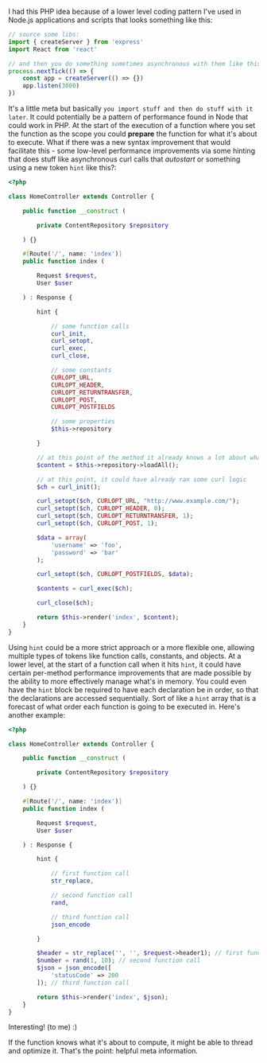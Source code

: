 I had this PHP idea because of a lower level coding pattern I've used in Node.js applications and scripts that looks something like this:

```javascript
// source some libs:
import { createServer } from 'express'
import React from 'react'

// and then you do something sometimes asynchronous with them like this:
process.nextTick(() => {
    const app = createServer(() => {})
    app.listen(3000)
})
```
It's a little meta but basically `you import stuff and then do stuff with it later`. It could potentially be a pattern of performance found in Node that could work in PHP. At the start of the execution of a function where you set the function as the scope you could **prepare** the function for what it's about to execute. What if there was a new syntax improvement that would facilitate this - some low-level performance improvements via some hinting that does stuff like asynchronous curl calls that *autostart* or something using a new token `hint` like this?:

```php
<?php

class HomeController extends Controller {

    public function __construct (

        private ContentRepository $repository

    ) {}

    #[Route('/', name: 'index')]
    public function index (

        Request $request,
        User $user

    ) : Response {

        hint {

            // some function calls
            curl_init,
            curl_setopt,
            curl_exec,
            curl_close,

            // some constants
            CURLOPT_URL,
            CURLOPT_HEADER,
            CURLOPT_RETURNTRANSFER,
            CURLOPT_POST,
            CURLOPT_POSTFIELDS

            // some properties
            $this->repository

        }

        // at this point of the method it already knows a lot about what is *about* to be executed
        $content = $this->repository->loadAll();

        // at this point, it could have already ran some curl logic
        $ch = curl_init();

        curl_setopt($ch, CURLOPT_URL, "http://www.example.com/");
        curl_setopt($ch, CURLOPT_HEADER, 0);
        curl_setopt($ch, CURLOPT_RETURNTRANSFER, 1);
        curl_setopt($ch, CURLOPT_POST, 1);

        $data = array(
            'username' => 'foo',
            'password' => 'bar'
        );

        curl_setopt($ch, CURLOPT_POSTFIELDS, $data);

        $contents = curl_exec($ch);

        curl_close($ch);

        return $this->render('index', $content);
    }
}
```

Using `hint` could be a more strict approach or a more flexible one, allowing multiple types of tokens like function calls, constants, and objects. At a lower level, at the start of a function call when it hits `hint`, it could have certain per-method performance improvements that are made possible by the ability to more effectively manage what's in memory. You could even have the `hint` block be required to have each declaration be in order, so that the declarations are accessed sequentially. Sort of like a `hint` array that is a forecast of what order each function is going to be executed in. Here's another example:

```php
<?php

class HomeController extends Controller {

    public function __construct (

        private ContentRepository $repository

    ) {}

    #[Route('/', name: 'index')]
    public function index (

        Request $request,
        User $user

    ) : Response {

        hint {

            // first function call
            str_replace,

            // second function call
            rand,

            // third function call
            json_encode

        }

        $header = str_replace('', '', $request->header1); // first function call
        $number = rand(1, 10); // second function call
        $json = json_encode([
            'statusCode' => 200
        ]); // third function call

        return $this->render('index', $json);
    }
}
```

Interesting! (to me) :)

If the function knows what it's about to compute, it might be able to thread and optimize it. That's the point: helpful meta information.
